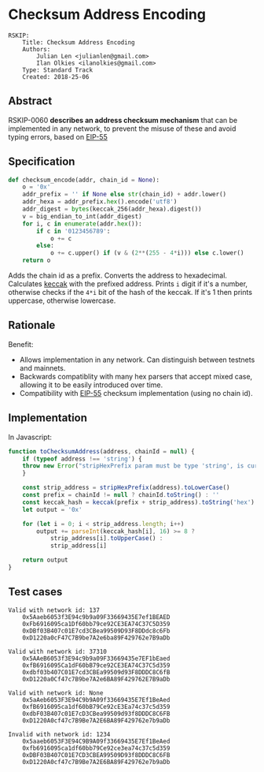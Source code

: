 # Checksum Address Encoding
```
RSKIP:
	Title: Checksum Address Encoding
	Authors:
		Julian Len <julianlen@gmail.com>
		Ilan Olkies <ilanolkies@gmail.com>
	Type: Standard Track
	Created: 2018-25-06
```
## Abstract

RSKIP-0060 **describes an address checksum mechanism** that can be implemented in any network, to prevent the misuse of these and avoid typing errors, based on [EIP-55](https://github.com/ethereum/EIPs/blob/master/EIPS/eip-55.md)

## Specification
```python
def checksum_encode(addr, chain_id = None):
    o = '0x'
    addr_prefix = '' if None else str(chain_id) + addr.lower()
    addr_hexa = addr_prefix.hex().encode('utf8')
    addr_digest = bytes(keccak_256(addr_hexa).digest())
    v = big_endian_to_int(addr_digest)
    for i, c in enumerate(addr.hex()):
        if c in '0123456789':
            o += c
        else:
            o += c.upper() if (v & (2**(255 - 4*i))) else c.lower()
    return o
 ```
Adds the chain id as a prefix. Converts the address to hexadecimal. Calculates [keccak](https://csrc.nist.gov/csrc/media/publications/fips/202/final/documents/fips_202_draft.pdf) with the prefixed address. Prints `i` digit if it's a number, otherwise checks if the `4*i` bit of the hash of the keccak. If it's 1 then prints uppercase, otherwise lowercase.

## Rationale
 
Benefit:
- Allows implementation in any network. Can distinguish between testnets and mainnets.
- Backwards compatiblity with many hex parsers that accept mixed case, allowing it to be easily introduced over time.
- Compatibility with [EIP-55](https://github.com/ethereum/EIPs/blob/master/EIPS/eip-55.md) checksum implementation (using no chain id).
 
## Implementation
In Javascript:
```javascript
function toChecksumAddress(address, chainId = null) {
    if (typeof address !== 'string') {
    throw new Error("stripHexPrefix param must be type 'string', is currently type " + (typeof address) + ".");
    }

    const strip_address = stripHexPrefix(address).toLowerCase()
    const prefix = chainId != null ? chainId.toString() : ''
    const keccak_hash = keccak(prefix + strip_address).toString('hex')
    let output = '0x'

    for (let i = 0; i < strip_address.length; i++)
        output += parseInt(keccak_hash[i], 16) >= 8 ?
            strip_address[i].toUpperCase() :
            strip_address[i]

    return output
}
```

## Test cases

```
Valid with network id: 137
    0x5Aaeb6053f3E94c9b9a09F33669435E7ef1BEAED
    0xFb6916095ca1Df60bb79ce92CE3EA74C37C5D359
    0xDBf03B407c01E7cd3CBea99509D93F8DDdc8c6Fb
    0xD1220a0cF47C7B9be7A2e6ba89F429762e7B9aDb

Valid with network id: 37310
    0x5AAeB6053f3E94c9b9a09F33669435e7EF1bEaed
    0xfB6916095Ca1dF60bB79ce92CE3EA74C37C5d359
    0xdbf03b407C01E7cd3CBEa99509d93F8DDDC8C6fB
    0xD1220a0Cf47c7B9be7A2e6BA89F429762E7B9aDb

Valid with network id: None
    0x5aAeb6053F3E94C9b9A09f33669435E7Ef1BeAed
    0xfB6916095ca1df60bB79Ce92cE3Ea74c37c5d359
    0xdbF03B407c01E7cD3CBea99509d93f8DDDC8C6FB
    0xD1220A0cf47c7B9Be7A2E6BA89F429762e7b9aDb

Invalid with network id: 1234
    0x5aaeb6053F3E94C9B9A09f33669435E7Ef1BeAed
    0xfb6916095ca1df60bb79Ce92ce3ea74c37c5d359
    0xDBF03B407C01E7CD3CBEA99509D93f8DDDC8C6FB
    0xD1220A0cf47c7B9Be7A2E6BA89F429762e7b9aDb
```
